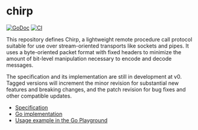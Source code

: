 # chirp

[![GoDoc](https://img.shields.io/static/v1?label=godoc&message=reference&color=mistyrose)](https://pkg.go.dev/github.com/creachadair/chirp)
[![CI](https://github.com/creachadair/chirp/actions/workflows/go-presubmit.yml/badge.svg?event=push&branch=main)](https://github.com/creachadair/chirp/actions/workflows/go-presubmit.yml)

This repository defines Chirp, a lightweight remote procedure call protocol
suitable for use over stream-oriented transports like sockets and pipes. It
uses a byte-oriented packet format with fixed headers to minimize the
amount of bit-level manipulation necessary to encode and decode messages.

The specification and its implementation are still in development at v0. Tagged
versions will increment the minor revision for substantial new features and
breaking changes, and the patch revision for bug fixes and other compatible
updates.

- [Specification](spec.md)
- [Go implementation](https://godoc.org/github.com/creachadair/chirp)
- [Usage example in the Go Playground](https://go.dev/play/p/mnxMmlucqZu)
